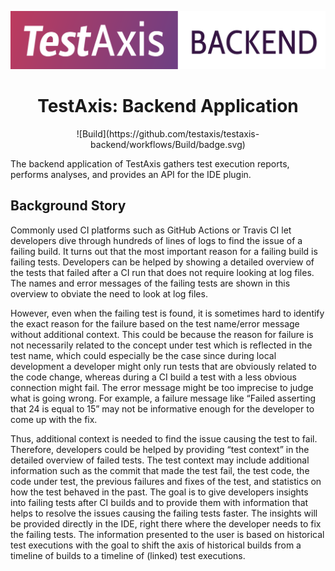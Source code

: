 <p align="center">
    <img src=".github/readme/logo.svg" width="600"/>
    <br />
</p>

<h1 align="center">
    TestAxis: Backend Application
</h1>

<p align="center">
    ![Build](https://github.com/testaxis/testaxis-backend/workflows/Build/badge.svg)
</p>

The backend application of TestAxis gathers test execution reports, performs analyses, and provides an API for the IDE plugin.

## Background Story

Commonly used CI platforms such as GitHub Actions or Travis CI let developers dive through hundreds of lines of logs to find the issue of a failing build.
It turns out that the most important reason for a failing build is failing tests.
Developers can be helped by showing a detailed overview of the tests that failed after a CI run that does not require looking at log files.
The names and error messages of the failing tests are shown in this overview to obviate the need to look at log files.

However, even when the failing test is found, it is sometimes hard to identify the exact reason for the failure based on the test name/error message without additional context.
This could be because the reason for failure is not necessarily related to the concept under test which is reflected in the test name, which could especially be the case since during local development a developer might only run tests that are obviously related to the code change, whereas during a CI build a test with a less obvious connection might fail.
The error message might be too imprecise to judge what is going wrong.
For example, a failure message like “Failed asserting that 24 is equal to 15” may not be informative enough for the developer to come up with the fix.

Thus, additional context is needed to find the issue causing the test to fail.
Therefore, developers could be helped by providing “test context” in the detailed overview of failed tests.
The test context may include additional information such as the commit that made the test fail, the test code, the code under test, the previous failures and fixes of the test, and statistics on how the test behaved in the past.
The goal is to give developers insights into failing tests after CI builds and to provide them with information that helps to resolve the issues causing the failing tests faster.
The insights will be provided directly in the IDE, right there where the developer needs to fix the failing tests.
The information presented to the user is based on historical test executions with the goal to shift the axis of historical builds from a timeline of builds to a timeline of (linked) test executions.
